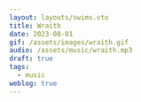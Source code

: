 ```yaml
---
layout: layouts/swims.vto
title: Wraith
date: 2023-08-01
gif: /assets/images/wraith.gif
audio: /assets/music/wraith.mp3
draft: true
tags:
  - music
weblog: true
---
```

